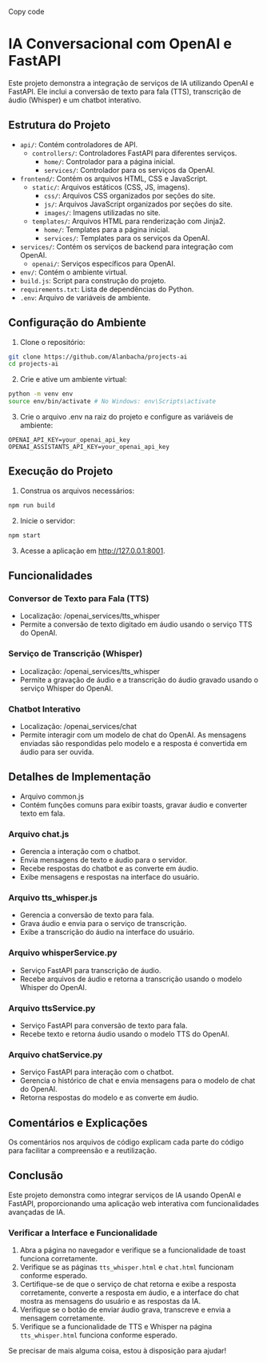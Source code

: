 Copy code

# IA Conversacional com OpenAI e FastAPI

Este projeto demonstra a integração de serviços de IA utilizando OpenAI e FastAPI. Ele inclui a conversão de texto para fala (TTS), transcrição de áudio (Whisper) e um chatbot interativo.

## Estrutura do Projeto

-   `api/`: Contém controladores de API.
    -   `controllers/`: Controladores FastAPI para diferentes serviços.
        -   `home/`: Controlador para a página inicial.
        -   `services/`: Controlador para os serviços da OpenAI.
-   `frontend/`: Contém os arquivos HTML, CSS e JavaScript.
    -   `static/`: Arquivos estáticos (CSS, JS, imagens).
        -   `css/`: Arquivos CSS organizados por seções do site.
        -   `js/`: Arquivos JavaScript organizados por seções do site.
        -   `images/`: Imagens utilizadas no site.
    -   `templates/`: Arquivos HTML para renderização com Jinja2.
        -   `home/`: Templates para a página inicial.
        -   `services/`: Templates para os serviços da OpenAI.
-   `services/`: Contém os serviços de backend para integração com OpenAI.
    -   `openai/`: Serviços específicos para OpenAI.
-   `env/`: Contém o ambiente virtual.
-   `build.js`: Script para construção do projeto.
-   `requirements.txt`: Lista de dependências do Python.
-   `.env`: Arquivo de variáveis de ambiente.

## Configuração do Ambiente

1. Clone o repositório:

```bash
git clone https://github.com/Alanbacha/projects-ai
cd projects-ai
```

2. Crie e ative um ambiente virtual:

```bash
python -m venv env
source env/bin/activate # No Windows: env\Scripts\activate
```

3. Crie o arquivo .env na raiz do projeto e configure as variáveis de ambiente:

```env
OPENAI_API_KEY=your_openai_api_key
OPENAI_ASSISTANTS_API_KEY=your_openai_api_key
```

## Execução do Projeto

1. Construa os arquivos necessários:

```bash
npm run build
```

2. Inicie o servidor:

```bash
npm start
```

3. Acesse a aplicação em http://127.0.0.1:8001.

## Funcionalidades

### Conversor de Texto para Fala (TTS)

-   Localização: /openai_services/tts_whisper
-   Permite a conversão de texto digitado em áudio usando o serviço TTS do OpenAI.

### Serviço de Transcrição (Whisper)

-   Localização: /openai_services/tts_whisper
-   Permite a gravação de áudio e a transcrição do áudio gravado usando o serviço Whisper do OpenAI.

### Chatbot Interativo

-   Localização: /openai_services/chat
-   Permite interagir com um modelo de chat do OpenAI. As mensagens enviadas são respondidas pelo modelo e a resposta é convertida em áudio para ser ouvida.

## Detalhes de Implementação

-   Arquivo common.js
-   Contém funções comuns para exibir toasts, gravar áudio e converter texto em fala.

### Arquivo chat.js

-   Gerencia a interação com o chatbot.
-   Envia mensagens de texto e áudio para o servidor.
-   Recebe respostas do chatbot e as converte em áudio.
-   Exibe mensagens e respostas na interface do usuário.

### Arquivo tts_whisper.js

-   Gerencia a conversão de texto para fala.
-   Grava áudio e envia para o serviço de transcrição.
-   Exibe a transcrição do áudio na interface do usuário.

### Arquivo whisperService.py

-   Serviço FastAPI para transcrição de áudio.
-   Recebe arquivos de áudio e retorna a transcrição usando o modelo Whisper do OpenAI.

### Arquivo ttsService.py

-   Serviço FastAPI para conversão de texto para fala.
-   Recebe texto e retorna áudio usando o modelo TTS do OpenAI.

### Arquivo chatService.py

-   Serviço FastAPI para interação com o chatbot.
-   Gerencia o histórico de chat e envia mensagens para o modelo de chat do OpenAI.
-   Retorna respostas do modelo e as converte em áudio.

## Comentários e Explicações

Os comentários nos arquivos de código explicam cada parte do código para facilitar a compreensão e a reutilização.

## Conclusão

Este projeto demonstra como integrar serviços de IA usando OpenAI e FastAPI, proporcionando uma aplicação web interativa com funcionalidades avançadas de IA.

### Verificar a Interface e Funcionalidade

1. Abra a página no navegador e verifique se a funcionalidade de toast funciona corretamente.
2. Verifique se as páginas `tts_whisper.html` e `chat.html` funcionam conforme esperado.
3. Certifique-se de que o serviço de chat retorna e exibe a resposta corretamente, converte a resposta em áudio, e a interface do chat mostra as mensagens do usuário e as respostas da IA.
4. Verifique se o botão de enviar áudio grava, transcreve e envia a mensagem corretamente.
5. Verifique se a funcionalidade de TTS e Whisper na página `tts_whisper.html` funciona conforme esperado.

Se precisar de mais alguma coisa, estou à disposição para ajudar!
